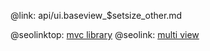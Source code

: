 @link: api/ui.baseview_$setsize_other.md

@seolinktop: [mvc library](https://webix.com)
@seolink: [multi view](https://webix.com/widget/multiview/)